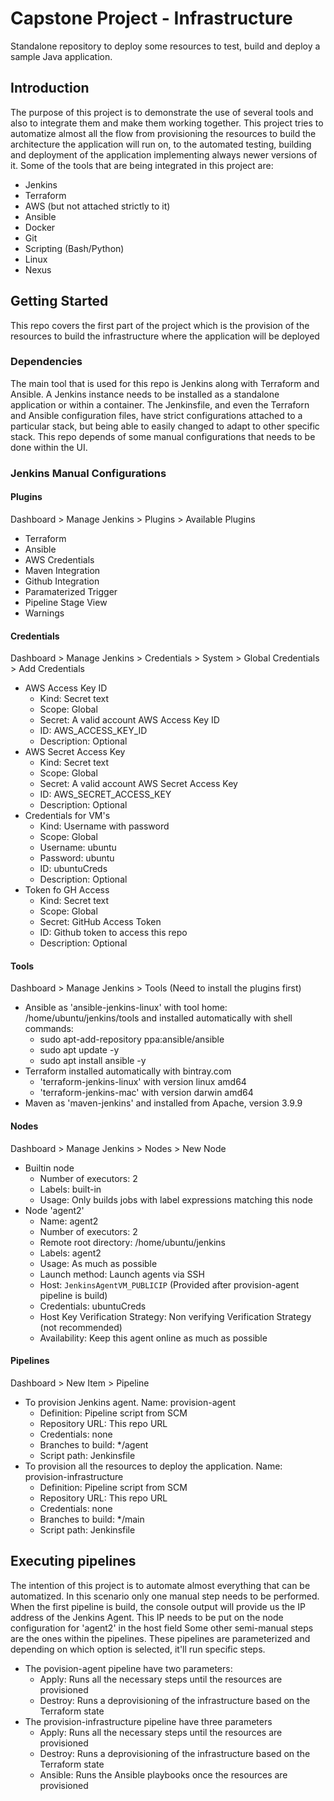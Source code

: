# Capstone Project - Infrastructure

Standalone repository to deploy some resources to test, build and deploy a sample Java application.

## Introduction

The purpose of this project is to demonstrate the use of several tools and also to integrate them and make them working together. This project tries to automatize almost all the flow from provisioning the resources to build the architecture the application will run on, to the automated testing, building and deployment of the application implementing always newer versions of it.
Some of the tools that are being integrated in this project are:
* Jenkins
* Terraform
* AWS (but not attached strictly to it)
* Ansible
* Docker
* Git
* Scripting (Bash/Python)
* Linux
* Nexus

## Getting Started

This repo covers the first part of the project which is the provision of the resources to build the infrastructure where the application will be deployed

### Dependencies

The main tool that is used for this repo is Jenkins along with Terraform and Ansible. A Jenkins instance needs to be installed as a standalone application or within a container. The Jenkinsfile, and even the Terraforn and Ansible configuration files, have strict configurations attached to a particular stack, but being able to easily changed to adapt to other specific stack. This repo depends of some manual configurations that needs to be done within the UI.

### Jenkins Manual Configurations

#### Plugins
Dashboard > Manage Jenkins > Plugins > Available Plugins
* Terraform
* Ansible
* AWS Credentials
* Maven Integration
* Github Integration
* Paramaterized Trigger
* Pipeline Stage View
* Warnings

#### Credentials
Dashboard > Manage Jenkins > Credentials > System > Global Credentials > Add Credentials
* AWS Access Key ID
    * Kind: Secret text
    * Scope: Global
    * Secret: A valid account AWS Access Key ID
    * ID: AWS_ACCESS_KEY_ID
    * Description: Optional
* AWS Secret Access Key
    * Kind: Secret text
    * Scope: Global
    * Secret: A valid account AWS Secret Access Key
    * ID: AWS_SECRET_ACCESS_KEY
    * Description: Optional
* Credentials for VM's
    * Kind: Username with password
    * Scope: Global
    * Username: ubuntu
    * Password: ubuntu
    * ID: ubuntuCreds
    * Description: Optional
* Token fo GH Access
    * Kind: Secret text
    * Scope: Global
    * Secret: GitHub Access Token
    * ID: Github token to access this repo
    * Description: Optional

#### Tools
Dashboard > Manage Jenkins > Tools (Need to install the plugins first)
* Ansible as 'ansible-jenkins-linux' with tool home: /home/ubuntu/jenkins/tools and installed automatically with shell commands:
    * sudo apt-add-repository ppa:ansible/ansible
    * sudo apt update -y
    * sudo apt install ansible -y
* Terraform installed automatically with bintray.com 
    * 'terraform-jenkins-linux' with version linux amd64 
    * 'terraform-jenkins-mac' with version darwin amd64
* Maven as 'maven-jenkins' and installed from Apache, version 3.9.9

#### Nodes
Dashboard > Manage Jenkins > Nodes > New Node
* Builtin node
    * Number of executors: 2
    * Labels: built-in
    * Usage: Only builds jobs with label expressions matching this node
* Node 'agent2'
    * Name: agent2
    * Number of executors: 2
    * Remote root directory: /home/ubuntu/jenkins
    * Labels: agent2
    * Usage: As much as possible
    * Launch method: Launch agents via SSH
    * Host: `JenkinsAgentVM_PUBLICIP` (Provided after provision-agent pipeline is build)
    * Credentials: ubuntuCreds
    * Host Key Verification Strategy: Non verifying Verification Strategy (not recommended)
    * Availability: Keep this agent online as much as possible

#### Pipelines
Dashboard > New Item > Pipeline
* To provision Jenkins agent. Name: provision-agent
    * Definition: Pipeline script from SCM
    * Repository URL: This repo URL
    * Credentials: none
    * Branches to build: */agent
    * Script path: Jenkinsfile
* To provision all the resources to deploy the application. Name: provision-infrastructure
    * Definition: Pipeline script from SCM
    * Repository URL: This repo URL
    * Credentials: none
    * Branches to build: */main
    * Script path: Jenkinsfile

## Executing pipelines
The intention of this project is to automate almost everything that can be automatized. In this scenario only one manual step needs to be performed.
When the first pipeline is build, the console output will provide us the IP address of the Jenkins Agent. This IP needs to be put on the node configuration for 'agent2' in the host field
Some other semi-manual steps are the ones within the pipelines. These pipelines are parameterized and depending on which option is selected, it'll run specific steps.
* The povision-agent pipeline have two parameters:
    * Apply: Runs all the necessary steps until the resources are provisioned
    * Destroy: Runs a deprovisioning of the infrastructure based on the Terraform state
* The provision-infrastructure pipeline have three parameters
    * Apply: Runs all the necessary steps until the resources are provisioned
    * Destroy: Runs a deprovisioning of the infrastructure based on the Terraform state
    * Ansible: Runs the Ansible playbooks once the resources are provisioned